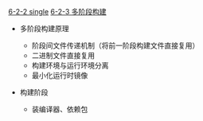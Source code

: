 [6-2-2 single](../../ChatGpt/6-2-2%20single.md)
[6-2-3 多阶段构建](../../ChatGpt/6-2-3%20多阶段构建.md)

- 多阶段构建原理
	- 阶段间文件传递机制（将前一阶段构建文件直接复用）
	-  二进制文件直接复用
	- 构建环境与运行环境分离
	- 最小化运行时镜像

- 构建阶段
	- 装编译器、依赖包